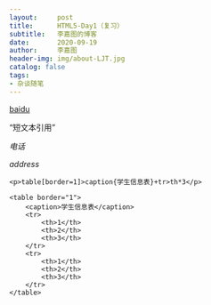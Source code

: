 ```yaml
---
layout:     post
title:      HTML5-Day1（复习）
subtitle:   李嘉图的博客
date:       2020-09-19
author:     李嘉图
header-img: img/about-LJT.jpg
catalog: false
tags:
- 杂谈随笔
---
```

<!DOCTYPE html>
<html lang="en">
<head>
    <meta charset="UTF-8">
    <title>语义化</title>
</head>
<body>
    <a href="https://baidu.com" title="baidu"><p>baidu</p></a>
    <q>短文本引用</q>
    <address>
        <p>电话</p>
        <p>address</p>
    </address>

    <p>table[border=1]>caption{学生信息表}+tr>th*3</p>

    <table border="1">
        <caption>学生信息表</caption>
        <tr>
            <th>1</th>
            <th>2</th>
            <th>3</th>
        </tr>
        <tr>
            <th>1</th>
            <th>2</th>
            <th>3</th>
        </tr>
    </table>
</body>
</html>
